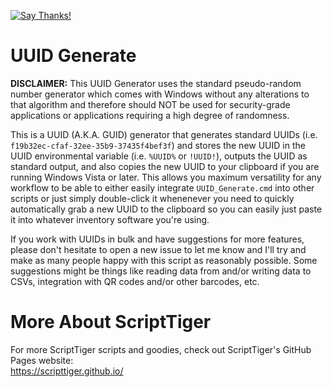 [![Say Thanks!](https://img.shields.io/badge/Say%20Thanks-!-1EAEDB.svg)](https://docs.google.com/forms/d/e/1FAIpQLSfBEe5B_zo69OBk19l3hzvBmz3cOV6ol1ufjh0ER1q3-xd2Rg/viewform)

# UUID Generate
**DISCLAIMER:** This UUID Generator uses the standard pseudo-random number generator which comes with Windows without any alterations to that algorithm and therefore should NOT be used for security-grade applications or applications requiring a high degree of randomness.

This is a UUID (A.K.A. GUID) generator that generates standard UUIDs (i.e. `f19b32ec-cfaf-32ee-35b9-37435f4bef3f`) and stores the new UUID in the UUID environmental variable (i.e. `%UUID%` or `!UUID!`), outputs the UUID as standard output, and also copies the new UUID to your clipboard if you are running Windows Vista or later. This allows you maximum versatility for any workflow to be able to either easily integrate `UUID_Generate.cmd` into other scripts or just simply double-click it whenenever you need to quickly automatically grab a new UUID to the clipboard so you can easily just paste it into whatever inventory software you're using.

If you work with UUIDs in bulk and have suggestions for more features, please don't hesitate to open a new issue to let me know and I'll try and make as many people happy with this script as reasonably possible. Some suggestions might be things like reading data from and/or writing data to CSVs, integration with QR codes and/or other barcodes, etc.

# More About ScriptTiger

For more ScriptTiger scripts and goodies, check out ScriptTiger's GitHub Pages website:  
https://scripttiger.github.io/
